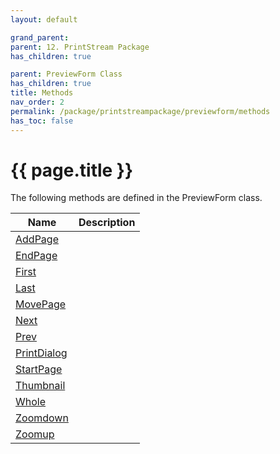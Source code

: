 ```yaml
---
layout: default

grand_parent: 
parent: 12. PrintStream Package
has_children: true

parent: PreviewForm Class
has_children: true
title: Methods
nav_order: 2
permalink: /package/printstreampackage/previewform/methods
has_toc: false
---
```

# {{ page.title }}

The following methods are defined in the PreviewForm class.


|Name       |  Description |
|----------	|---------------|
|[AddPage](/package/printstreampackage/previewform/methods/addpage) | |
|[EndPage](/package/printstreampackage/previewform/methods/endpage) | |
|[First](/package/printstreampackage/previewform/methods/first) | |
|[Last](/package/printstreampackage/previewform/methods/last) | |
|[MovePage](/package/printstreampackage/previewform/methods/movepage) | |
|[Next](/package/printstreampackage/previewform/methods/next) | |
|[Prev](/package/printstreampackage/previewform/methods/prev) | |
|[PrintDialog](/package/printstreampackage/previewform/methods/printdialog) | |
|[StartPage](/package/printstreampackage/previewform/methods/startpage) | |
|[Thumbnail](/package/printstreampackage/previewform/methods/thumbnail) | |
|[Whole](/package/printstreampackage/previewform/methods/whole) | |
|[Zoomdown](/package/printstreampackage/previewform/methods/zoomdown) | |
|[Zoomup](/package/printstreampackage/previewform/methods/zoomup) | |